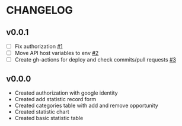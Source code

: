 # CHANGELOG

## v0.0.1

- [ ] Fix authorization [#1](https://github.com/ltlaitoff/counter-frontend/issues/1)
- [ ] Move API host variables to env [#2](https://github.com/ltlaitoff/counter-frontend/issues/2)
- [ ] Create gh-actions for deploy and check commits/pull requests [#3](https://github.com/ltlaitoff/counter-frontend/issues/3)

## v0.0.0

- Created authorization with google identity
- Created add statistic record form
- Created categories table with add and remove opportunity
- Created statistic chart
- Created basic statistic table
